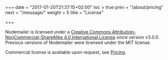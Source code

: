 +++
date = "2017-01-20T21:37:15+02:00"
toc = true
prev = "/about/pricing"
next = "/message/"
weight = 5
title = "License"

+++

Nodemailer is licensed under a <a rel="license" href="http://creativecommons.org/licenses/by-nc-sa/4.0/">Creative Commons Attribution-NonCommercial-ShareAlike 4.0 International License</a> since version v3.0.0. Previous versions of Nodemailer were licensed under the MIT license.

Commercial license is available upon request, see [Pricing](/about/pricing).
